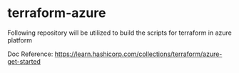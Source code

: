 # terraform-azure
Following repository will be utilized to build the scripts for terraform in azure platform

Doc Reference:  https://learn.hashicorp.com/collections/terraform/azure-get-started

